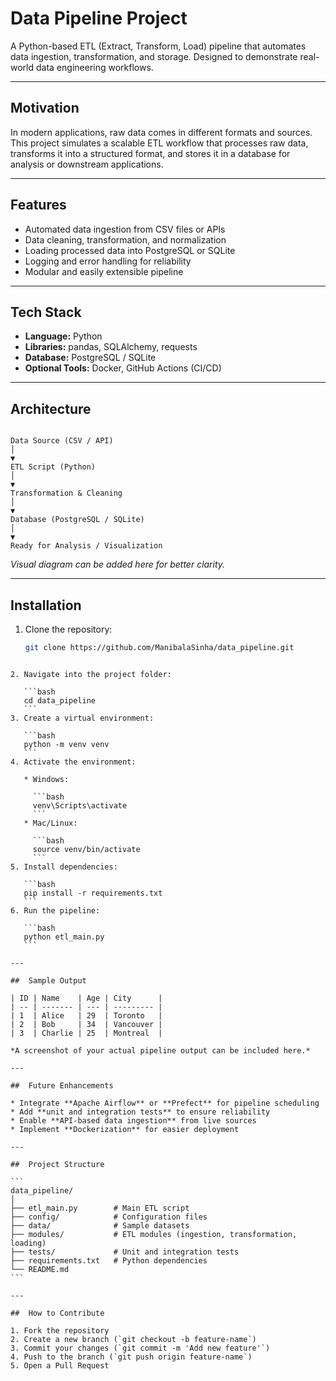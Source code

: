 # Data Pipeline Project

A Python-based ETL (Extract, Transform, Load) pipeline that automates data ingestion, transformation, and storage. Designed to demonstrate real-world data engineering workflows.

---

##  Motivation

In modern applications, raw data comes in different formats and sources. This project simulates a scalable ETL workflow that processes raw data, transforms it into a structured format, and stores it in a database for analysis or downstream applications.

---

##  Features

- Automated data ingestion from CSV files or APIs  
- Data cleaning, transformation, and normalization  
- Loading processed data into PostgreSQL or SQLite  
- Logging and error handling for reliability  
- Modular and easily extensible pipeline  

---

##  Tech Stack

- **Language:** Python  
- **Libraries:** pandas, SQLAlchemy, requests  
- **Database:** PostgreSQL / SQLite  
- **Optional Tools:** Docker, GitHub Actions (CI/CD)  

---

##  Architecture

```

Data Source (CSV / API)
│
▼
ETL Script (Python)
│
▼
Transformation & Cleaning
│
▼
Database (PostgreSQL / SQLite)
│
▼
Ready for Analysis / Visualization

````

*Visual diagram can be added here for better clarity.*

---

##  Installation

1. Clone the repository:
   ```bash
   git clone https://github.com/ManibalaSinha/data_pipeline.git
````

2. Navigate into the project folder:

   ```bash
   cd data_pipeline
   ```
3. Create a virtual environment:

   ```bash
   python -m venv venv
   ```
4. Activate the environment:

   * Windows:

     ```bash
     venv\Scripts\activate
     ```
   * Mac/Linux:

     ```bash
     source venv/bin/activate
     ```
5. Install dependencies:

   ```bash
   pip install -r requirements.txt
   ```
6. Run the pipeline:

   ```bash
   python etl_main.py
   ```

---

##  Sample Output

| ID | Name    | Age | City      |
| -- | ------- | --- | --------- |
| 1  | Alice   | 29  | Toronto   |
| 2  | Bob     | 34  | Vancouver |
| 3  | Charlie | 25  | Montreal  |

*A screenshot of your actual pipeline output can be included here.*

---

##  Future Enhancements

* Integrate **Apache Airflow** or **Prefect** for pipeline scheduling
* Add **unit and integration tests** to ensure reliability
* Enable **API-based data ingestion** from live sources
* Implement **Dockerization** for easier deployment

---

##  Project Structure

```
data_pipeline/
│
├── etl_main.py        # Main ETL script
├── config/            # Configuration files
├── data/              # Sample datasets
├── modules/           # ETL modules (ingestion, transformation, loading)
├── tests/             # Unit and integration tests
├── requirements.txt   # Python dependencies
└── README.md
```

---

##  How to Contribute

1. Fork the repository
2. Create a new branch (`git checkout -b feature-name`)
3. Commit your changes (`git commit -m 'Add new feature'`)
4. Push to the branch (`git push origin feature-name`)
5. Open a Pull Request
